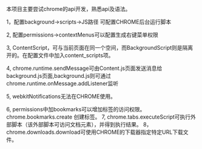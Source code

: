 本项目主要尝试chrome的api开发，熟悉api及语法。

1，配置background->scripts->JS路径  可配置CHROME后台运行脚本

2, 配置permissions->contextMenus可以配置生成右键菜单权限

3, ContentScript，可与当前页面在同一个空间，而BackgroundScript则是隔离开的。在配置文件中加入content_scripts项。

4, chrome.runtime.sendMessage可由Content.js页面发送消息给background.js页面,background.js则可通过chrome.runtime.onMessage.addListener监听

5, webkitNotifications无法在CHROME使用。

6, permissions中加bookmarks可以增加标签的访问权限。chrome.bookmarks.create 创建标签。
7, chrome.tabs.executeScript可执行外部脚本（该外部脚本可访问文档元素），并得到执行结果。
8， chrome.downloads.download可使用CHROME的下载器指定特定URL下载文件。
